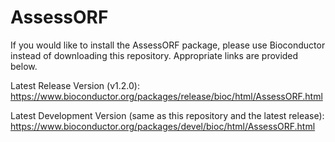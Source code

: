 # AssessORF

If you would like to install the AssessORF package, please use Bioconductor instead of downloading this repository. Appropriate links are provided below.

Latest Release Version (v1.2.0):
https://www.bioconductor.org/packages/release/bioc/html/AssessORF.html

Latest Development Version (same as this repository and the latest release):
https://www.bioconductor.org/packages/devel/bioc/html/AssessORF.html
